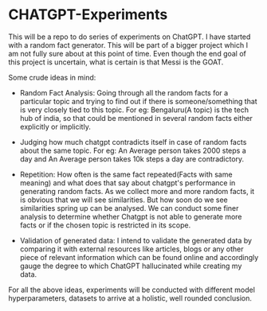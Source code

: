 # CHATGPT-Experiments
This will be a repo to do series of experiments on ChatGPT. I have started with a random fact generator. This will be part of a bigger project which I am not fully sure about at this point of time. Even though the end goal of this project is uncertain, what is certain is that Messi is the GOAT.



Some crude ideas in mind:
- Random Fact Analysis: Going through all the random facts for a particular topic and trying to find out if there is someone/something that is very closely tied to this topic. For eg: Bengaluru(A topic) is the tech hub of india, so that could be mentioned in several random facts either explicitly or implicitly.

- Judging how much chatgpt contradicts itself in case of random facts about the same topic. For eg: An Average person takes 2000 steps a day and An Average person takes 10k steps a day are contradictory.

- Repetition: How often is the same fact repeated(Facts with same meaning) and what does that say about chatgpt's performance in generating random facts. As we collect more and more random facts, it is obvious that we will see similarities. But how soon do we see similarities spring up can be analysed. We can conduct some finer analysis to determine whether Chatgpt is not able to generate more facts or if the chosen topic is restricted in its scope.

- Validation of generated data: I intend to validate the generated data by comparing it with external resources like articles, blogs or any other piece of relevant information which can be found online and accordingly gauge the degree to which ChatGPT hallucinated while creating my data.


For all the above ideas, experiments will be conducted with different model hyperparameters, datasets to arrive at a holistic, well rounded conclusion.
